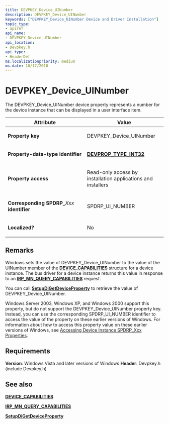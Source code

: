 ```yaml
---
title: DEVPKEY_Device_UINumber
description: DEVPKEY_Device_UINumber
keywords: ["DEVPKEY_Device_UINumber Device and Driver Installation"]
topic_type:
- apiref
api_name:
- DEVPKEY_Device_UINumber
api_location:
- Devpkey.h
api_type:
- HeaderDef
ms.localizationpriority: medium
ms.date: 10/17/2018
---
```


# DEVPKEY_Device_UINumber


The DEVPKEY_Device_UINumber device property represents a number for the device instance that can be displayed in a user interface item.

<table>
<colgroup>
<col width="50%" />
<col width="50%" />
</colgroup>
<thead>
<tr>
<th>Attribute</th>
<th>Value</th>
</tr>
</thead>
<tbody>
<tr class="odd">
<td align="left"><p><strong>Property key</strong></p></td>
<td align="left"><p>DEVPKEY_Device_UINumber</p></td>
</tr>
<tr class="even">
<td align="left"><p><strong>Property-data-type identifier</strong></p></td>
<td align="left"><p><a href="devprop-type-int32.md" data-raw-source="[&lt;strong&gt;DEVPROP_TYPE_INT32&lt;/strong&gt;](devprop-type-int32.md)"><strong>DEVPROP_TYPE_INT32</strong></a></p></td>
</tr>
<tr class="odd">
<td align="left"><p><strong>Property access</strong></p></td>
<td align="left"><p>Read-only access by installation applications and installers</p></td>
</tr>
<tr class="even">
<td align="left"><p><strong>Corresponding SPDRP_</strong><em>Xxx</em> <strong>identifier</strong></p></td>
<td align="left"><p>SPDRP_UI_NUMBER</p></td>
</tr>
<tr class="odd">
<td align="left"><p><strong>Localized?</strong></p></td>
<td align="left"><p>No</p></td>
</tr>
</tbody>
</table>

 

Remarks
-------

Windows sets the value of DEVPKEY_Device_UINumber to the value of the UINumber member of the [**DEVICE_CAPABILITIES**](/windows-hardware/drivers/ddi/wdm/ns-wdm-_device_capabilities) structure for a device instance. The bus driver for a device instance returns this value in response to an [**IRP_MN_QUERY_CAPABILITIES**](../kernel/irp-mn-query-capabilities.md) request.

You can call [**SetupDiGetDeviceProperty**](/windows/win32/api/setupapi/nf-setupapi-setupdigetdevicepropertyw) to retrieve the value of DEVPKEY_Device_UINumber.

Windows Server 2003, Windows XP, and Windows 2000 support this property, but do not support the DEVPKEY_Device_UINumber property key. Instead, you can use the corresponding SPDRP_UI_NUMBER identifier to access the value of the property on these earlier versions of Windows. For information about how to access this property value on these earlier versions of Windows, see [Accessing Device Instance SPDRP_Xxx Properties](./accessing-device-instance-spdrp-xxx-properties.md).

Requirements
------------

**Version**: Windows Vista and later versions of Windows
**Header**: Devpkey.h (include Devpkey.h)


## See also


[**DEVICE_CAPABILITIES**](/windows-hardware/drivers/ddi/wdm/ns-wdm-_device_capabilities)

[**IRP_MN_QUERY_CAPABILITIES**](../kernel/irp-mn-query-capabilities.md)

[**SetupDiGetDeviceProperty**](/windows/win32/api/setupapi/nf-setupapi-setupdigetdevicepropertyw)

 

